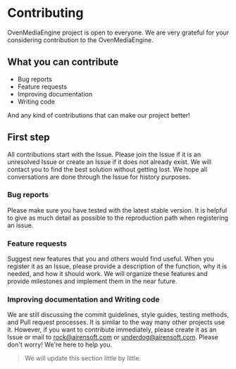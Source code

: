 # Contributing

OvenMediaEngine project is open to everyone. We are very grateful for your considering contribution to the OvenMediaEngine.

## What you can contribute

- Bug reports
- Feature requests
- Improving documentation
- Writing code

And any kind of contributions that can make our project better!

## First step

All contributions start with the Issue. Please join the Issue if it is an unresolved Issue or create an Issue if it does not already exist. We will contact you to find the best solution without getting lost. We hope all conversations are done through the Issue for history purposes.

### Bug reports

Please make sure you have tested with the latest stable version. It is helpful to give as much detail as possible to the reproduction path when registering an issue.

### Feature requests

Suggest new features that you and others would find useful. When you register it as an Issue, please provide a description of the function, why it is needed, and how it should work. We will organize these features and provide milestones and implement them in the near future.

### Improving documentation and Writing code

We are still discussing the commit guidelines, style guides, testing methods, and Pull request processes. It is similar to the way many other projects use it. However, if you want to contribute immediately, please create it as an Issue or mail to rock@airensoft.com or underdog@airensoft.com. Please don't worry! We're here to help you.

> We will update this section little by little.
